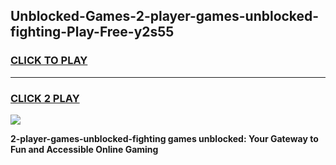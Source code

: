 
## Unblocked-Games-2-player-games-unblocked-fighting-Play-Free-y2s55
<h3>
<a href="https://premium76.site?title=2-player-games-unblocked-fighting&ref=10A">CLICK TO PLAY</a></h3>
<hr>

<h3>
<a href="https://premium76.site?title=2-player-games-unblocked-fighting&ref=10A">CLICK 2 PLAY</a>
  
</h3>

<a href="https://premium76.site?title=2-player-games-unblocked-fighting&ref=10A"><img src="https://clearcache.store/games.png"></a>


**2-player-games-unblocked-fighting games unblocked: Your Gateway to Fun and Accessible Online Gaming**
